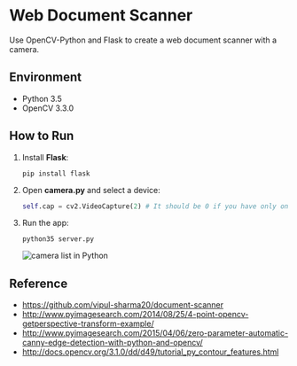 # Web Document Scanner
Use OpenCV-Python and Flask to create a web document scanner with a camera.

## Environment
* Python 3.5
* OpenCV 3.3.0

## How to Run 
1. Install **Flask**:

    ```
    pip install flask
    ```

2. Open **camera.py** and select a device:

    ```python
    self.cap = cv2.VideoCapture(2) # It should be 0 if you have only one device.
    ```

3. Run the app:

    ```
    python35 server.py
    ```
    ![camera list in Python](screenshot/web-document-scanner.PNG)

## Reference
* https://github.com/vipul-sharma20/document-scanner
* http://www.pyimagesearch.com/2014/08/25/4-point-opencv-getperspective-transform-example/
* http://www.pyimagesearch.com/2015/04/06/zero-parameter-automatic-canny-edge-detection-with-python-and-opencv/
* http://docs.opencv.org/3.1.0/dd/d49/tutorial_py_contour_features.html


